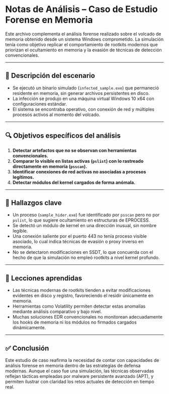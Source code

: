 # Notas de Análisis – Caso de Estudio Forense en Memoria

Este archivo complementa el análisis forense realizado sobre el volcado de memoria obtenido desde un sistema Windows comprometido. La simulación tenía como objetivo replicar el comportamiento de rootkits modernos que priorizan el ocultamiento en memoria y la evasión de técnicas de detección convencionales.

---

## 🧩 Descripción del escenario

- Se ejecutó un binario simulado (`infected_sample.exe`) que permaneció residente en memoria, sin generar archivos persistentes en disco.
- La infección se produjo en una máquina virtual Windows 10 x64 con configuraciones estándar.
- El sistema se encontraba operativo, con conexión de red y múltiples procesos activos al momento del volcado.

---

## 🔍 Objetivos específicos del análisis

1. **Detectar artefactos que no se observan con herramientas convencionales.**
2. **Comparar lo visible en listas activas (`pslist`) con lo rastreado directamente en memoria (`psscan`).**
3. **Identificar conexiones de red activas no asociadas a procesos legítimos.**
4. **Detectar módulos del kernel cargados de forma anómala.**

---

## 🧪 Hallazgos clave

- Un proceso (`sample_hider.exe`) fue identificado por `psscan` pero no por `pslist`, lo que sugiere ocultamiento en estructuras de EPROCESS.
- Se detectó un módulo de kernel en una dirección inusual, sin nombre legible.
- Una conexión saliente por el puerto 443 no tenía proceso visible asociado, lo cual indica técnicas de evasión o proxy inverso en memoria.
- No se detectaron modificaciones en SSDT, lo que concuerda con el hecho de que la simulación no empleó rootkits a nivel kernel profundo.

---

## 📌 Lecciones aprendidas

- Las técnicas modernas de rootkits tienden a evitar modificaciones evidentes en disco y registro, favoreciendo el residir únicamente en memoria.
- Herramientas como Volatility permiten detectar estas anomalías mediante análisis comparativo y bajo nivel.
- Muchas soluciones EDR convencionales no monitorean adecuadamente los hooks de memoria ni los módulos no firmados cargados dinámicamente.

---

## ✅ Conclusión

Este estudio de caso reafirma la necesidad de contar con capacidades de análisis forense en memoria dentro de las estrategias de defensa modernas. Aunque el caso fue una simulación, las técnicas observadas reflejan tácticas empleadas por malware persistente avanzado (APT), y permiten ilustrar con claridad los retos actuales de detección en tiempo real.

